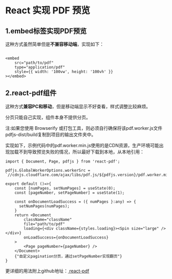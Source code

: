 # React 实现 PDF 预览

## 1.embed标签实现PDF预览

这种方式虽然简单但是**不兼容移动端**，实现如下：

```

<embed
    src="path/to/pdf"
    type="application/pdf"
    style={{ width: '100vw', height: '100vh' }}
></embed>

```

## 2.react-pdf组件

这种方式**兼容PC和移动**，但是移动端显示不好查看，样式调整比较麻烦。

分页只能自己实现，组件本身不提供分页。

注:如果您使用 Browserify 或打包工具，则必须自行确保将该pdf.worker.js文件pdfjs-dist/build复制到项目的输出文件夹中。

实现如下，示例代码中的pdf.worker.min.js使用的是CDN资源，生产环境可能出现加载不到导致预览失败的情况，所以最好下载到本地，从本地引用：


```
import { Document, Page, pdfjs } from 'react-pdf';

pdfjs.GlobalWorkerOptions.workerSrc = `//cdnjs.cloudflare.com/ajax/libs/pdf.js/${pdfjs.version}/pdf.worker.min.js`;

export default ()=>{   
    const [numPages, setNumPages] = useState(0);
    const [pageNumber, setPageNumber] = useState(1);

    const onDocumentLoadSuccess = ({ numPages }:any) => {
      setNumPages(numPages);
    }
    return <Document
        className="className"
        file="path/to/pdf"
        loading={<div className={styles.loading}><Spin size="large" /></div>}
        onLoadSuccess={onDocumentLoadSuccess}
    >
        <Page pageNumber={pageNumber} />
    </Document>
    {"自定义pagination分页，通过setPageNumber实现翻页"}
}

```

更详细的用法附上github地址：<a href="https://github.com/wojtekmaj/react-pdf" rel="nofollow" target="_blank"> react-pdf </a>